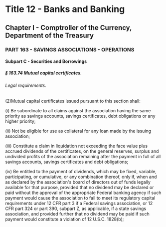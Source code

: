 
# Title 12 - Banks and Banking
## Chapter I - Comptroller of the Currency, Department of the Treasury
### PART 163 - SAVINGS ASSOCIATIONS - OPERATIONS
#### Subpart C - Securities and Borrowings
##### § 163.74 Mutual capital certificates.
###### Legal requirements.

(2)Mutual capital certificates issued pursuant to this section shall:

(i) Be subordinate to all claims against the association having the same priority as savings accounts, savings certificates, debt obligations or any higher priority;

(ii) Not be eligible for use as collateral for any loan made by the issuing association;

(iii) Constitute a claim in liquidation not exceeding the face value plus accrued dividends of the certificates, on the general reserves, surplus and undivided profits of the association remaining after the payment in full of all savings accounts, savings certificates and debt obligations;

(iv) Be entitled to the payment of dividends, which may be fixed, variable, participating, or cumulative, or any combination thereof, only if, when and as declared by the association's board of directors out of funds legally available for that purpose, provided that no dividend may be declared or paid without the approval of the appropriate Federal banking agency if such payment would cause the association to fail to meet its regulatory capital requirements under 12 CFR part 3 if a Federal savings association, or 12 CFR part 324 or part 390, subpart Z, as applicable, if a state savings association, and provided further that no dividend may be paid if such payment would constitute a violation of 12 U.S.C. 1828(b);

